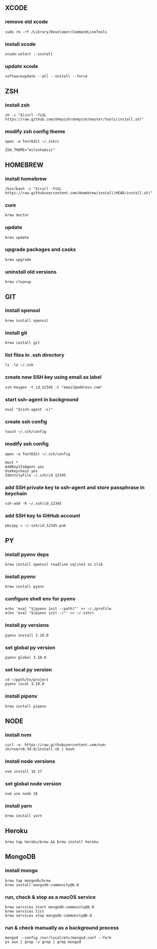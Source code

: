 ## XCODE
### remove old xcode
`sudo rm -rf /Library/Developer/CommandLineTools`
### install xcode
`xcode-select --install`
### update xcode
`softwareupdate --all --install --force`

## ZSH
### install zsh
`sh -c "$(curl -fsSL https://raw.github.com/ohmyzsh/ohmyzsh/master/tools/install.sh)"`
### modify zsh config theme
`open -a TextEdit ~/.zshrc`
```
ZSH_THEME="miloshadzic"
```

## HOMEBREW
### install homebrew
`/bin/bash -c "$(curl -fsSL https://raw.githubusercontent.com/Homebrew/install/HEAD/install.sh)"`
### cure
`brew doctor`
### update
`brew update`
### upgrade packages and casks
`brew upgrade`
### uninstall old versions
`brew cleanup`

## GIT
### install openssl
`brew install openssl`
### install git
`brew install git`
### list files in .ssh directory
`ls -la ~/.ssh`
### create new SSH key using email as label
`ssh-keygen -t id_12345 -C "email@address.com"`
### start ssh-agent in background
`eval "$(ssh-agent -s)"`
### create ssh config
`touch ~/.ssh/config`
### modify ssh config
`open -a TextEdit ~/.ssh/config`
```
Host *
AddKeysToAgent yes
UseKeychain yes
IdentityFile ~/.ssh/id_12345

```
### add SSH private key to ssh-agent and store passphrase in keychain
`ssh-add -K ~/.ssh/id_12345`
### add SSH key to GitHub account
`pbcopy < ~/.ssh/id_12345.pub`

## PY
### install pyenv deps
`brew install openssl readline sqlite3 xz zlib`
### install pyenv
`brew install pyenv`
### configure shell env for pyenv
```
echo 'eval "$(pyenv init --path)"' >> ~/.zprofile
echo 'eval "$(pyenv init -)"' >> ~/.zshrc
```
### install py versions
`pyenv install 3.10.0`
### set global py version
`pyenv global 3.10.0`
### set local py version
```
cd ~/path/to/project
pyenv local 3.10.0
```
### install pipenv
`brew install pipenv`

## NODE
### install nvm
`curl -o- https://raw.githubusercontent.com/nvm-sh/nvm/v0.39.0/install.sh | bash`
### install node versions
`nvm install 16 17`
### set global node version
`nvm use node 16`
### install yarn
`brew install yarn`

## Heroku
`brew tap heroku/brew && brew install heroku`

## MongoDB
### install mongo
```
brew tap mongodb/brew
brew install mongodb-community@6.0
```

### run, check & stop as a macOS service
```
brew services start mongodb-community@6.0
brew services list
brew services stop mongodb-community@6.0
```

### run & check manually as a background process
```
mongod --config /usr/local/etc/mongod.conf --fork
ps aux | grep -v grep | grep mongod
```
